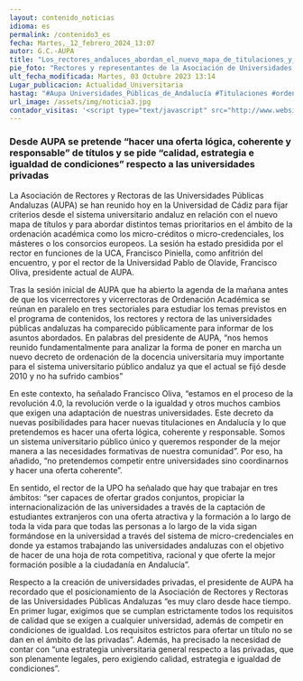 ```yaml
---
layout: contenido_noticias
idioma: es
permalink: /contenido3_es
fecha: Martes,_12_febrero_2024_13:07
autor: G.C.-AUPA
title: "Los_rectores_andaluces_abordan_el_nuevo_mapa_de_titulaciones_y_piden_igualdad_respecto_a_las_universidades_privadas"
pie_foto: "Rectores y representantes de la Asociación de Universidades Públicas Andaluzas (AUPA)"
ult_fecha_modificada: Martes, 03 Octubre 2023 13:14
Lugar_publicacion: Actualidad_Universitaria
hastag: "#Aupa Universidades_Públicas_de_Andalucía #Titulaciones #ordenación_académica #universidades_privadas"
url_image: /assets/img/noticia3.jpg
contador_visitas: '<script type="text/javascript" src="http://www.websitegoodies.com/counter.php?id=75448&color=%231253bd"></script>'
---
```


### Desde AUPA se pretende “hacer una oferta lógica, coherente y responsable” de títulos y se pide “calidad, estrategia e igualdad de condiciones” respecto a las universidades privadas

La Asociación de Rectores y Rectoras de las Universidades Públicas Andaluzas (AUPA) se han reunido hoy en la Universidad de Cádiz para fijar criterios desde el sistema universitario andaluz en relación con el nuevo mapa de títulos y para abordar distintos temas prioritarios en el ámbito de la ordenación académica como los micro-créditos o micro-credenciales, los másteres o los consorcios europeos. La sesión ha estado presidida por el rector en funciones de la UCA, Francisco Piniella, como anfitrión del encuentro, y por el rector de la Universidad Pablo de Olavide, Francisco Oliva, presidente actual de AUPA.

Tras la sesión inicial de AUPA que ha abierto la agenda de la mañana antes de que los vicerrectores y vicerrectoras de Ordenación Académica se reúnan en paralelo en tres sectoriales para estudiar los temas previstos en el programa de contenidos, los rectores y rectora de las universidades públicas andaluzas ha comparecido públicamente para informar de los asuntos abordados. En palabras del presidente de AUPA, “nos hemos reunido fundamentalmente para analizar la forma de poner en marcha un nuevo decreto de ordenación de la docencia universitaria muy importante para el sistema universitario público andaluz ya que el actual se fijó desde 2010 y no ha sufrido cambios”

En este contexto, ha señalado Francisco Oliva, “estamos en el proceso de la revolución 4.0, la revolución verde o la igualdad y otros muchos cambios que exigen una adaptación de nuestras universidades. Este decreto da nuevas posibilidades para hacer nuevas titulaciones en Andalucía y lo que pretendemos es hacer una oferta lógica, coherente y responsable. Somos un sistema universitario público único y queremos responder de la mejor manera a las necesidades formativas de nuestra comunidad”. Por eso, ha añadido, “no pretendemos competir entre universidades sino coordinarnos y hacer una oferta coherente”.

En sentido, el rector de la UPO ha señalado que hay que trabajar en tres ámbitos: “ser capaces de ofertar grados conjuntos, propiciar la internacionalización de las universidades a través de la captación de estudiantes extranjeros con una oferta atractiva y la formación a lo largo de toda la vida para que todas las personas a lo largo de la vida sigan formándose en la universidad a través del sistema de micro-credenciales en donde ya estamos trabajando las universidades andaluzas con el objetivo de hacer de una hoja de rota competitiva, racional y que oferte la mejor formación posible a la ciudadanía en Andalucía”.

Respecto a la creación de universidades privadas, el presidente de AUPA ha recordado que el posicionamiento de la Asociación de Rectores y Rectoras de las Universidades Públicas Andaluzas “es muy claro desde hace tiempo. En primer lugar, exigimos que se cumplan estrictamente todos los requisitos de calidad que se exigen a cualquier universidad, además de competir en condiciones de igualdad. Los requisitos estrictos para ofertar un título no se dan en el ámbito de las privadas”. Además, ha precisado la necesidad de contar con “una estrategia universitaria general respecto a las privadas, que son plenamente legales, pero exigiendo calidad, estrategia e igualdad de condiciones”.